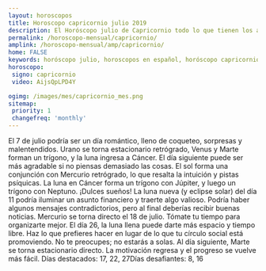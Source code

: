 ```yaml
---
layout: horoscopos
title: Horoscopo capricornio julio 2019
description: El Horóscopo julio de Capricornio todo lo que tienen los astros preparados para este mes, amor, trabajo, familia. Todo sobre astrologia, tarot, predicciones. Horoscopo gratis en español, predicciones y astrología.
permalink: /horoscopo-mensual/capricornio/
amplink: /horoscopo-mensual/amp/capricornio/
home: FALSE
keywords: horóscopo julio, horoscopos en español, horóscopo capricornio julio , horóscopo esperanza gracia, horoscop, horóscopos gratis, horoscopo capricornio, Tarot, Astrologia, Zodíaco, capricornio, horoscopo gratis, horoscopo del mes 
horoscopo:
 signo: capricornio
 video: AijsQpLPD4Y

ogimg: /images/mes/capricornio_mes.png
sitemap:
 priority: 1
 changefreq: 'monthly'
---
```



El 7 de julio podría ser un día romántico, lleno de coqueteo, sorpresas y malentendidos. Urano se torna estacionario retrógrado, Venus y Marte forman un trígono, y la luna ingresa a Cáncer. El día siguiente puede ser más agradable si no piensas demasiado las cosas. El sol forma una conjunción con Mercurio retrógrado, lo que resalta la intuición y pistas psíquicas. La luna en Cáncer forma un trígono con Júpiter, y luego un trígono con Neptuno. ¡Dulces sueños! La luna nueva (y eclipse solar) del día 11 podría iluminar un asunto financiero y traerte algo valioso. Podría haber algunos mensajes contradictorios, pero al final deberías recibir buenas noticias. Mercurio se torna directo el 18 de julio. Tómate tu tiempo para organizarte mejor. El día 26, la luna llena puede darte más espacio y tiempo libre. Haz lo que prefieres hacer en lugar de lo que tu círculo social está promoviendo. No te preocupes; no estarás a solas. Al día siguiente, Marte se torna estacionario directo. La motivación regresa y el progreso se vuelve más fácil. Días destacados: 17, 22, 27Días desafiantes: 8, 16</div>